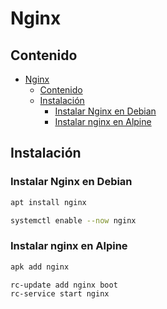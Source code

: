 # Nginx

## Contenido
- [Nginx](#nginx)
  - [Contenido](#contenido)
  - [Instalación](#instalación)
    - [Instalar Nginx en Debian](#instalar-nginx-en-debian)
    - [Instalar nginx en Alpine](#instalar-nginx-en-alpine)

## Instalación

### Instalar Nginx en Debian
```sh
apt install nginx

systemctl enable --now nginx
```

### Instalar nginx en Alpine
```sh
apk add nginx

rc-update add nginx boot
rc-service start nginx
```
